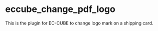 eccube_change_pdf_logo
======================

This is the plugin for EC-CUBE to change logo mark on a shipping card.
